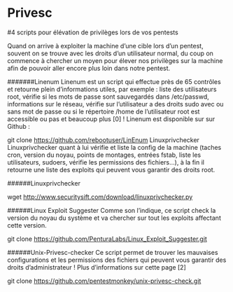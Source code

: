 # Privesc



#4 scripts pour élévation de privilèges lors de vos pentests


Quand on arrive à exploiter la machine d’une cible lors d’un pentest, souvent on se trouve avec les droits d’un utilisateur normal, du coup on commence à chercher un moyen pour élever nos privilèges sur la machine afin de pouvoir aller encore plus loin dans notre pentest.


#######Linenum
Linenum est un script qui effectue près de 65 contrôles et retourne plein d’informations utiles, par exemple : liste des utilisateurs root, vérifie si les mots de passe sont sauvegardés dans /etc/passwd, informations sur le réseau, vérifie sur l’utilisateur a des droits sudo avec ou sans mot de passe ou si le répertoire /home de l’utilisateur root est accessible ou pas et beaucoup plus [0] ! Linenum est disponible sur sur Github :



git clone https://github.com/rebootuser/LinEnum
Linuxprivchecker
Linuxprivchecker quant à lui vérifie et liste la config de la machine (taches cron, version du noyau, points de montages, entrées fstab, liste les utilisateurs, sudoers, vérifie les permissions des fichiers…), à la fin il retourne une liste des exploits qui peuvent vous garantir des droits root.

######Linuxprivchecker

wget http://www.securitysift.com/download/linuxprivchecker.py


######Linux Exploit Suggester
Comme son l’indique, ce script check la version du noyau du système et va chercher sur tout les exploits affectant cette version. 

git clone https://github.com/PenturaLabs/Linux_Exploit_Suggester.git

######Unix-Privesc-checker
Ce script permet de trouver les mauvaises configurations et les permissions des fichiers qui peuvent vous garantir des droits d’administrateur ! Plus d’informations sur cette page [2]

git clone https://github.com/pentestmonkey/unix-privesc-check.git
